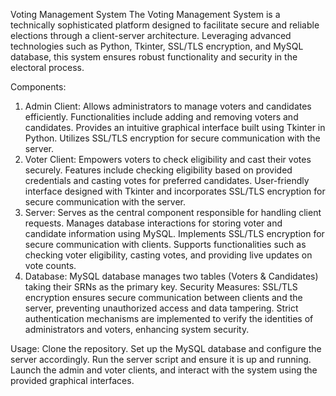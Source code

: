 Voting Management System
The Voting Management System is a technically sophisticated platform designed to facilitate secure and reliable elections through a client-server architecture. Leveraging advanced technologies such as Python, Tkinter, SSL/TLS encryption, and MySQL database, this system ensures robust functionality and security in the electoral process.

Components:
1. Admin Client:
Allows administrators to manage voters and candidates efficiently.
Functionalities include adding and removing voters and candidates.
Provides an intuitive graphical interface built using Tkinter in Python.
Utilizes SSL/TLS encryption for secure communication with the server.
2. Voter Client:
Empowers voters to check eligibility and cast their votes securely.
Features include checking eligibility based on provided credentials and casting votes for preferred candidates.
User-friendly interface designed with Tkinter and incorporates SSL/TLS encryption for secure communication with the server.
3. Server:
Serves as the central component responsible for handling client requests.
Manages database interactions for storing voter and candidate information using MySQL.
Implements SSL/TLS encryption for secure communication with clients.
Supports functionalities such as checking voter eligibility, casting votes, and providing live updates on vote counts.
4. Database:
MySQL database manages two tables (Voters & Candidates) taking their SRNs as the primary key.
Security Measures:
SSL/TLS encryption ensures secure communication between clients and the server, preventing unauthorized access and data tampering.
Strict authentication mechanisms are implemented to verify the identities of administrators and voters, enhancing system security.

Usage:
Clone the repository.
Set up the MySQL database and configure the server accordingly.
Run the server script and ensure it is up and running.
Launch the admin and voter clients, and interact with the system using the provided graphical interfaces.

